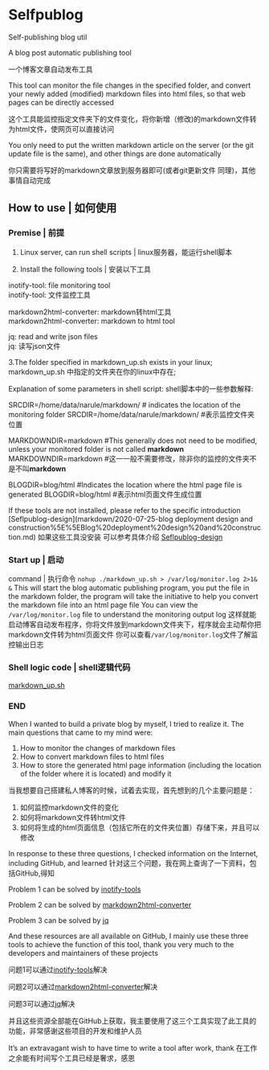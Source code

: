 # Selfpublog
Self-publishing blog util

A blog post automatic publishing tool

一个博客文章自动发布工具

This tool can monitor the file changes in the specified folder, and convert your newly added (modified) markdown files into html files, so that web pages can be directly accessed

这个工具能监控指定文件夹下的文件变化，将你新增（修改)的markdown文件转为html文件，使网页可以直接访问

You only need to put the written markdown article on the server (or the git update file is the same), and other things are done automatically

你只需要将写好的markdown文章放到服务器即可(或者git更新文件 同理)，其他事情自动完成

## How to use | 如何使用

### Premise | 前提

1. Linux server, can run shell scripts | linux服务器，能运行shell脚本

2. Install the following tools | 安装以下工具

  inotify-tool: file monitoring tool  
  inotify-tool: 文件监控工具
  
  markdown2html-converter: markdown转html工具  
  markdown2html-converter: markdown to html tool
  
  jq: read and write json files  
  jq: 读写json文件
  
3.The folder specified in markdown_up.sh exists in your linux;
  markdown_up.sh 中指定的文件夹在你的linux中存在;
  
  Explanation of some parameters in shell script:
  shell脚本中的一些参数解释:
  
  SRCDIR=/home/data/narule/markdown/ # indicates the location of the monitoring folder
  SRCDIR=/home/data/narule/markdown/ #表示监控文件夹位置
  
  MARKDOWNDIR=markdown #This generally does not need to be modified, unless your monitored folder is not called **markdown**
  MARKDOWNDIR=markdown #这一一般不需要修改，除非你的监控的文件夹不是不叫**markdown**
  
  BLOGDIR=blog/html #Indicates the location where the html page file is generated
  BLOGDIR=blog/html   #表示html页面文件生成位置

If these tools are not installed, please refer to the specific introduction [Seflpublog-design](markdown/2020-07-25-blog deployment design and construction%5E%5EBlog%20deployment%20design%20and%20construction.md)
如果这些工具没安装 可以参考具体介绍 [Seflpublog-design](markdown/2020-07-25-博客部署设计和构建%5E%5EBlog%20deployment%20design%20and%20construction.md)

### Start up | 启动
command | 执行命令
`nohup ./markdown_up.sh > /var/log/monitor.log 2>1& &`
This will start the blog automatic publishing program, you put the file in the markdown folder, the program will take the initiative to help you convert the markdown file into an html page file
You can view the `/var/log/monitor.log` file to understand the monitoring output log
这样就能启动博客自动发布程序，你将文件放到markdown文件夹下，程序就会主动帮你把markdown文件转为html页面文件
你可以查看`/var/log/monitor.log`文件了解监控输出日志

### Shell logic code | shell逻辑代码

[markdown_up.sh](markdown_up.sh)

### END

When I wanted to build a private blog by myself, I tried to realize it. The main questions that came to my mind were:
  1. How to monitor the changes of markdown files
  2. How to convert markdown files to html files
  3. How to store the generated html page information (including the location of the folder where it is located) and modify it


当我想要自己搭建私人博客的时候，试着去实现，首先想到的几个主要问题是：
  1. 如何监控markdown文件的变化
  2. 如何将markdown文件转html文件
  3. 如何将生成的html页面信息（包括它所在的文件夹位置）存储下来，并且可以修改

In response to these three questions, I checked information on the Internet, including GitHub, and learned
针对这三个问题，我在网上查询了一下资料，包括GitHub,得知

  Problem 1 can be solved by [inotify-tools](https://github.com/inotify-tools/inotify-tools)

  Problem 2 can be solved by [markdown2html-converter](https://github.com/magiclen/markdown2html-converter)

  Problem 3 can be solved by [jq](https://github.com/stedolan/jq)

  And these resources are all available on GitHub, I mainly use these three tools to achieve the function of this tool, thank you very much to the developers and maintainers of these projects
  

  问题1可以通过[inotify-tools](https://github.com/inotify-tools/inotify-tools)解决

  问题2可以通过[markdown2html-converter](https://github.com/magiclen/markdown2html-converter)解决

  问题3可以通过[jq](https://github.com/stedolan/jq)解决

  并且这些资源全部能在GitHub上获取，我主要使用了这三个工具实现了此工具的功能，非常感谢这些项目的开发和维护人员

It’s an extravagant wish to have time to write a tool after work, thank 
在工作之余能有时间写个工具已经是奢求，感恩

